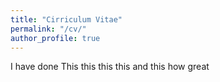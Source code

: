 ```yaml
---
title: "Cirriculum Vitae"
permalink: "/cv/"
author_profile: true
---
```

I have done
This
this
this
this
and
this
how
great
